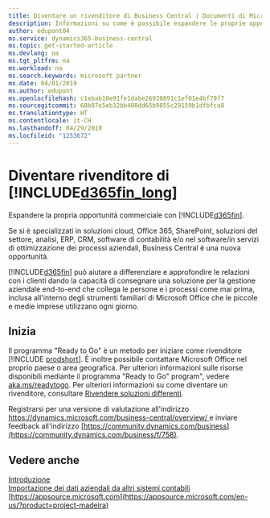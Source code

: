 ```yaml
---
title: Diventare un rivenditore di Business Central | Documenti di Microsoft
description: Informazioni su come è possibile espandere le proprie opportunità di business e diventare un partner Microsoft e un rivenditore di Business Central.
author: edupont04
ms.service: dynamics365-business-central
ms.topic: get-started-article
ms.devlang: na
ms.tgt_pltfrm: na
ms.workload: na
ms.search.keywords: microsoft partner
ms.date: 04/01/2019
ms.author: edupont
ms.openlocfilehash: c1ebab10e91fe1dabe26930891c1ef01e4bf79f7
ms.sourcegitcommit: 60b87e5eb32bb408dd65b9855c29159b1dfbfca8
ms.translationtype: HT
ms.contentlocale: it-CH
ms.lasthandoff: 04/29/2019
ms.locfileid: "1253672"
---
```

# <a name="become-a-reseller-of-included365finlongincludesd365finlongmdmd"></a>Diventare rivenditore di [!INCLUDE[d365fin_long](includes/d365fin_long_md.md)]
Espandere la propria opportunità commerciale con [!INCLUDE[d365fin](includes/d365fin_md.md)].  

Se si è specializzati in soluzioni cloud, Office 365, SharePoint, soluzioni del settore, analisi, ERP, CRM, software di contabilità e/o nel software/in servizi di ottimizzazione dei processi aziendali, Business Central è una nuova opportunità.   

[!INCLUDE[d365fin](includes/d365fin_md.md)] può aiutare a differenziare e approfondire le relazioni con i clienti dando la capacità di consegnare una soluzione per la gestione aziendale end-to-end che collega le persone e i processi come mai prima, inclusa all'interno degli strumenti familiari di Microsoft Office che le piccole e medie imprese utilizzano ogni giorno.  

## <a name="get-started"></a>Inizia

Il programma "Ready to Go" è un metodo per iniziare come rivenditore [!INCLUDE [prodshort](includes/prodshort.md)]. È inoltre possibile contattare Microsoft Office nel proprio paese o area geografica. Per ulteriori informazioni sulle risorse disponibili mediante il programma "Ready to Go" program", vedere [aka.ms/readytogo](https://aka.ms/readytogo). Per ulteriori informazioni su come diventare un rivenditore, consultare [Rivendere soluzioni differenti](/dynamics365/business-central/dev-itpro/developer/readiness/readiness-reseller).  

Registrarsi per una versione di valutazione all'indirizzo [https://dynamics.microsoft.com/business-central/overview/ ](https://dynamics.microsoft.com/en-us/business-central/overview/
) e inviare feedback all'indirizzo [https://community.dynamics.com/business](https://community.dynamics.com/business/f/758).  

## <a name="see-also"></a>Vedere anche

[Introduzione](product-get-started.md)  
[Importazione dei dati aziendali da altri sistemi contabili](across-import-data-configuration-packages.md)  
[https://appsource.microsoft.com](https://appsource.microsoft.com/en-us/?product=project-madeira)  
